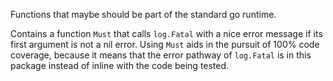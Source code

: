 Functions that maybe should be part of the standard go runtime.

Contains a function `Must` that calls `log.Fatal` with a nice error message if
its first argument is not a nil error.  Using `Must` aids in the pursuit of 100%
code coverage, because it means that the error pathway of `log.Fatal` is in this
package instead of inline with the code being tested.
